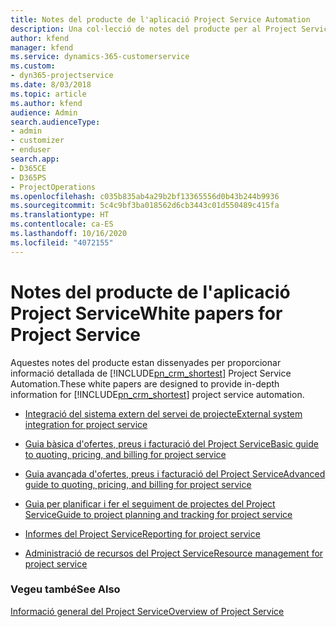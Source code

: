 ```yaml
---
title: Notes del producte de l'aplicació Project Service Automation
description: Una col·lecció de notes del producte per al Project Service
author: kfend
manager: kfend
ms.service: dynamics-365-customerservice
ms.custom:
- dyn365-projectservice
ms.date: 8/03/2018
ms.topic: article
ms.author: kfend
audience: Admin
search.audienceType:
- admin
- customizer
- enduser
search.app:
- D365CE
- D365PS
- ProjectOperations
ms.openlocfilehash: c035b835ab4a29b2bf13365556d0b43b244b9936
ms.sourcegitcommit: 5c4c9bf3ba018562d6cb3443c01d550489c415fa
ms.translationtype: HT
ms.contentlocale: ca-ES
ms.lasthandoff: 10/16/2020
ms.locfileid: "4072155"
---
```

# <a name="white-papers-for-project-service"></a><span data-ttu-id="f1726-103">Notes del producte de l'aplicació Project Service</span><span class="sxs-lookup"><span data-stu-id="f1726-103">White papers for Project Service</span></span>

<span data-ttu-id="f1726-104">Aquestes notes del producte estan dissenyades per proporcionar informació detallada de [!INCLUDE[pn_crm_shortest](../includes/pn-crm-shortest.md)] Project Service Automation.</span><span class="sxs-lookup"><span data-stu-id="f1726-104">These white papers are designed to provide in-depth information for [!INCLUDE[pn_crm_shortest](../includes/pn-crm-shortest.md)] project service automation.</span></span>

-   [<span data-ttu-id="f1726-105">Integració del sistema extern del servei de projecte</span><span class="sxs-lookup"><span data-stu-id="f1726-105">External system integration for project service</span></span>](https://go.microsoft.com/fwlink/?LinkId=825445)

-   [<span data-ttu-id="f1726-106">Guia bàsica d'ofertes, preus i facturació del Project Service</span><span class="sxs-lookup"><span data-stu-id="f1726-106">Basic guide to quoting, pricing, and billing for project service</span></span>](https://go.microsoft.com/fwlink/?LinkId=825241)

-   [<span data-ttu-id="f1726-107">Guia avançada d'ofertes, preus i facturació del Project Service</span><span class="sxs-lookup"><span data-stu-id="f1726-107">Advanced guide to quoting, pricing, and billing for project service</span></span>](https://go.microsoft.com/fwlink/?LinkId=825242)

-   [<span data-ttu-id="f1726-108">Guia per planificar i fer el seguiment de projectes del Project Service</span><span class="sxs-lookup"><span data-stu-id="f1726-108">Guide to project planning and tracking for project service</span></span>](https://go.microsoft.com/fwlink/?LinkId=825243)

-   [<span data-ttu-id="f1726-109">Informes del Project Service</span><span class="sxs-lookup"><span data-stu-id="f1726-109">Reporting for project service</span></span>](https://go.microsoft.com/fwlink/?LinkId=825446)

-   [<span data-ttu-id="f1726-110">Administració de recursos del Project Service</span><span class="sxs-lookup"><span data-stu-id="f1726-110">Resource management for project service</span></span>](https://go.microsoft.com/fwlink/?LinkId=825244)

### <a name="see-also"></a><span data-ttu-id="f1726-111">Vegeu també</span><span class="sxs-lookup"><span data-stu-id="f1726-111">See Also</span></span>
 [<span data-ttu-id="f1726-112">Informació general del Project Service</span><span class="sxs-lookup"><span data-stu-id="f1726-112">Overview of Project Service</span></span>](../psa/overview.md)
